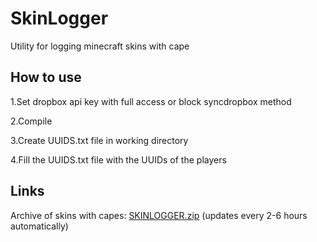 # SkinLogger
Utility for logging minecraft skins with cape

## How to use

1.Set dropbox api key with full access or block syncdropbox method

2.Compile

3.Create UUIDS.txt file in working directory

4.Fill the UUIDS.txt file with the UUIDs of the players

## Links
Archive of skins with capes: [SKINLOGGER.zip](https://www.dropbox.com/s/sseazifztv7vbke/SKINLOGGER.zip?dl=1) (updates every 2-6 hours automatically)
